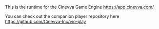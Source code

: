 This is the runtime for the Cinevva Game Engine https://app.cinevva.com/

You can check out the companion player repository here https://github.com/Cinevva-Inc/vio-play
